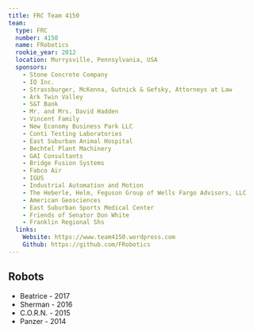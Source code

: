 ```yaml
---
title: FRC Team 4150
team:
  type: FRC
  number: 4150
  name: FRobotics
  rookie_year: 2012
  location: Murrysville, Pennsylvania, USA
  sponsors:
    - Stone Concrete Company
    - IQ Inc.
    - Strassburger, McKenna, Gutnick & Gefsky, Attorneys at Law
    - Ark Twin Valley
    - S&T Bank
    - Mr. and Mrs. David Hadden
    - Vincent Family
    - New Economy Business Park LLC
    - Conti Testing Laboratories
    - East Suburban Animal Hospital
    - Bechtel Plant Machinery
    - GAI Consultants
    - Bridge Fusion Systems
    - Fabco Air
    - IGUS
    - Industrial Automation and Motion
    - The Heberle, Helm, Feguson Group of Wells Fargo Advisors, LLC
    - American Geosciences
    - East Suburban Sports Medical Center
    - Friends of Senator Don White
    - Franklin Regional Shs
  links:
    Website: https://www.team4150.wordpress.com
    Github: https://github.com/FRobotics
---
```

## Robots

- Beatrice - 2017
- Sherman - 2016
- C.O.R.N. - 2015
- Panzer - 2014
